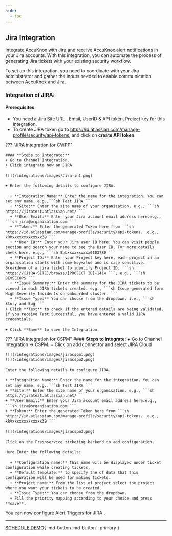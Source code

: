 ```yaml
---
hide:
  - toc
---
```


## Jira Integration

Integrate AccuKnox with Jira and receive AccuKnox alert notifications in your Jira accounts. With this integration, you can automate the process of generating Jira tickets with your existing security workflow.

To set up this integration, you need to coordinate with your Jira administrator and gather the inputs needed to enable communication between AccuKnox and Jira.

### Integration of JIRA:
#### **Prerequisites**

+ You need a Jira Site URL , Email, UserID & API token, Project key for this integration.
+ To create JIRA token go to https://id.atlassian.com/manage-profile/security/api-tokens, and click on **create API token**.

??? "JIRA integration for CWPP"

    #### **Steps to Integrate:**
    + Go to Channel Integration.
    + Click integrate now on JIRA

    ![](/integrations/images/Jira-int.png)

    + Enter the following details to configure JIRA.

      + **Integration Name:** Enter the name for the integration. You can set any name. e.g.,```sh Test JIRA ```
      + **Site:** Enter the site name of your organisation. e.g., ```sh https://jiratest.atlassian.net/ ```
      + **User Email:** Enter your Jira account email address here.e.g., ```sh jira@organisation.com ```
      + **Token:** Enter the generated Token here from ```sh https://id.atlassian.com/manage-profile/security/api-tokens. .e.g., kRVxxxxxxxxxxxxx39 ```
      + **User ID:** Enter your Jira user ID here. You can visit people section and search your name to see the User ID. For more details check here. e.g., ```sh 5bbxxxxxxxxxx0103780 ```
      + **Project ID:** Enter your Project key here, each project in an organisation starts with some keyvalue and is case sensitive. Breakdown of a jira ticket to identify Project ID: ```sh https://[JIRA-SITE]/browse/[PROJECT ID]-1414 ```, e.g., ```sh DEVSECOPS ```
      + **Issue Summary:** Enter the summary for the JIRA tickets to be viewed in each JIRA tickets created. e.g., ```sh Issue generated form High Severity Incidents on onboarded cluster. ```
      + **Issue Type:** You can choose from the dropdown. i.e., ```sh Story and Bug ```
    + Click **Test** to check if the entered details are being validated, If you receive Test Successful, you have entered a valid JIRA credentials.

    + Click **Save** to save the Integration.

??? "JIRA integration for CSPM" 
    #### **Steps to Integrate:**
    + Go to Channel Integration -> CSPM.
    + Click on add connector and select JIRA Cloud

    ![](/integrations/images/jiracspm1.png)
    ![](/integrations/images/jiracspm2.png)

    Enter the following details to configure JIRA.

    + **Integration Name:** Enter the name for the integration. You can set any name. e.g.,```sh Test JIRA ```
    + **Site:** Enter the site name of your organisation. e.g., ```sh https://jiratest.atlassian.net/ ```
    + **User Email:** Enter your Jira account email address here.e.g., ```sh jira@organisation.com ```
    + **Token:** Enter the generated Token here from ```sh https://id.atlassian.com/manage-profile/security/api-tokens. .e.g., kRVxxxxxxxxxxxxx39 ```

    ![](/integrations/images/jiracspm3.png)

    Click on the Freshservice ticketing backend to add configuration.

    Here Enter the following details:

      + **Configuration name:** this name will be displayed under ticket configuration while creating tickets.
      + **Default template:** to specify the of data that this configuration will be used for making tickets.
      + **Project name:** From the list of project select the project where you want your tickets to be created.
      + **Issue Type:** You can choose from the dropdown.
      + Fill the priority mapping according to your choice and press **save**.

You can now configure Alert Triggers for JIRA .

- - - 
[SCHEDULE DEMO](https://www.accuknox.com/contact-us){ .md-button .md-button--primary }